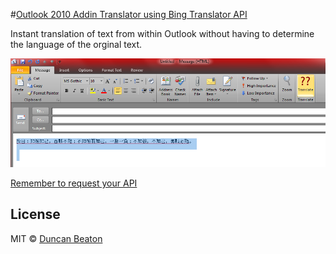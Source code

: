 #[Outlook 2010 Addin Translator using Bing Translator API](http://duncky.com)

Instant translation of text from within Outlook without having to determine the language of the orginal text.

![Outlook 2010 Addin Translator ](https://github.com/dunckr/outlook-translate/raw/master/sample.png)

[Remember to request your API](https://datamarket.azure.com/dataset/1899a118-d202-492c-aa16-ba21c33c06cb) 

## License

MIT © [Duncan Beaton](http://dunckr.com)
